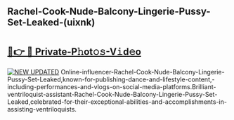 ## Rachel-Cook-Nude-Balcony-Lingerie-Pussy-Set-Leaked-(uixnk)


# <h2><a href="https://mediaupload.pro?-19M">🔗👉 🔴 Private-P𝚑ot𝚘𝚜-V𝚒d𝚎o</a></h2>

[![NEW UPDATED](https://i.imgur.com/0qMVB7G.gif)](https://mediaupload.pro?-19M)
Online-influencer-Rachel-Cook-Nude-Balcony-Lingerie-Pussy-Set-Leaked,known-for-publishing-dance-and-lifestyle-content,-including-performances-and-vlogs-on-social-media-platforms.Brilliant-ventriloquist-assistant-Rachel-Cook-Nude-Balcony-Lingerie-Pussy-Set-Leaked,celebrated-for-their-exceptional-abilities-and-accomplishments-in-assisting-ventriloquists.  